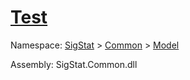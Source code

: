 # [Test](./Verifier-100664117.md)

Namespace: [SigStat]() > [Common](./../../README.md) > [Model](./../README.md)

Assembly: SigStat.Common.dll

